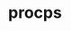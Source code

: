 ---
title: "procps"
layout: cache
categories: [package, develop-2025-01-12]
meta: {"versions": ["4.0.4"], "compilers": ["gcc@=11.4.0", "gcc@=13.2.0"], "oss": ["ubuntu22.04", "ubuntu24.04"], "platforms": ["linux"], "targets": ["x86_64_v3"], "stacks": ["e4s", "ml-linux-x86_64-rocm", "root"], "num_specs": 2, "num_specs_by_stack": {"root": 2, "e4s": 1, "ml-linux-x86_64-rocm": 1}}
spec_details: [{"hash": "jvwqkhiq2qlwm4rna4nw3amhhdvhlhwg", "compiler": "gcc@=11.4.0", "versions": ["4.0.4"], "os": "ubuntu22.04", "platform": "linux", "target": "x86_64_v3", "variants": ["build_system=autotools", "+nls"], "stacks": ["root", "e4s"], "size": "-", "tarball": "https://binaries.spack.io/develop-2025-01-12/build_cache/linux-ubuntu22.04-x86_64_v3/gcc-11.4.0/procps-4.0.4/linux-ubuntu22.04-x86_64_v3-gcc-11.4.0-procps-4.0.4-jvwqkhiq2qlwm4rna4nw3amhhdvhlhwg.spack"}, {"hash": "ufe7qu2kzfiiz3jrgfswuvofvjriqc76", "compiler": "gcc@=13.2.0", "versions": ["4.0.4"], "os": "ubuntu24.04", "platform": "linux", "target": "x86_64_v3", "variants": ["build_system=autotools", "+nls"], "stacks": ["root", "ml-linux-x86_64-rocm"], "size": "-", "tarball": "https://binaries.spack.io/develop-2025-01-12/build_cache/linux-ubuntu24.04-x86_64_v3/gcc-13.2.0/procps-4.0.4/linux-ubuntu24.04-x86_64_v3-gcc-13.2.0-procps-4.0.4-ufe7qu2kzfiiz3jrgfswuvofvjriqc76.spack"}]
---